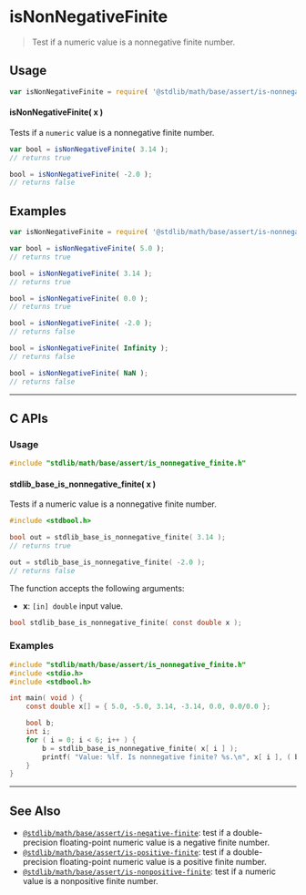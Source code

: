 <!--

@license Apache-2.0

Copyright (c) 2022 The Stdlib Authors.

Licensed under the Apache License, Version 2.0 (the "License");
you may not use this file except in compliance with the License.
You may obtain a copy of the License at

   http://www.apache.org/licenses/LICENSE-2.0

Unless required by applicable law or agreed to in writing, software
distributed under the License is distributed on an "AS IS" BASIS,
WITHOUT WARRANTIES OR CONDITIONS OF ANY KIND, either express or implied.
See the License for the specific language governing permissions and
limitations under the License.

-->

# isNonNegativeFinite

> Test if a numeric value is a nonnegative finite number.

<section class="usage">

## Usage

```javascript
var isNonNegativeFinite = require( '@stdlib/math/base/assert/is-nonnegative-finite' );
```

#### isNonNegativeFinite( x )

Tests if a `numeric` value is a nonnegative finite number.

```javascript
var bool = isNonNegativeFinite( 3.14 );
// returns true

bool = isNonNegativeFinite( -2.0 );
// returns false
```

</section>

<!-- /.usage -->

<section class="notes">

</section>

<!-- /.notes -->

<section class="examples">

## Examples

<!-- eslint no-undef: "error" -->

```javascript
var isNonNegativeFinite = require( '@stdlib/math/base/assert/is-nonnegative-finite' );

var bool = isNonNegativeFinite( 5.0 );
// returns true

bool = isNonNegativeFinite( 3.14 );
// returns true

bool = isNonNegativeFinite( 0.0 );
// returns true

bool = isNonNegativeFinite( -2.0 );
// returns false

bool = isNonNegativeFinite( Infinity );
// returns false

bool = isNonNegativeFinite( NaN );
// returns false
```

</section>

<!-- /.examples -->

<!-- C interface documentation. -->

* * *

<section class="c">

## C APIs

<!-- Section to include introductory text. Make sure to keep an empty line after the intro `section` element and another before the `/section` close. -->

<section class="intro">

</section>

<!-- /.intro -->

<!-- C usage documentation. -->

<section class="usage">

### Usage

```c
#include "stdlib/math/base/assert/is_nonnegative_finite.h"
```

#### stdlib_base_is_nonnegative_finite( x )

Tests if a numeric value is a nonnegative finite number.

```c
#include <stdbool.h>

bool out = stdlib_base_is_nonnegative_finite( 3.14 );
// returns true

out = stdlib_base_is_nonnegative_finite( -2.0 );
// returns false
```

The function accepts the following arguments:

-   **x**: `[in] double` input value.

```c
bool stdlib_base_is_nonnegative_finite( const double x );
```

</section>

<!-- /.usage -->

<!-- C API usage notes. Make sure to keep an empty line after the `section` element and another before the `/section` close. -->

<section class="notes">

</section>

<!-- /.notes -->

<!-- C API usage examples. -->

<section class="examples">

### Examples

```c
#include "stdlib/math/base/assert/is_nonnegative_finite.h"
#include <stdio.h>
#include <stdbool.h>

int main( void ) {
    const double x[] = { 5.0, -5.0, 3.14, -3.14, 0.0, 0.0/0.0 };

    bool b;
    int i;
    for ( i = 0; i < 6; i++ ) {
        b = stdlib_base_is_nonnegative_finite( x[ i ] );
        printf( "Value: %lf. Is nonnegative finite? %s.\n", x[ i ], ( b ) ? "True" : "False" );
    }
}
```

</section>

<!-- /.examples -->

</section>

<!-- /.c -->

<!-- Section for related `stdlib` packages. Do not manually edit this section, as it is automatically populated. -->

<section class="related">

* * *

## See Also

-   <span class="package-name">[`@stdlib/math/base/assert/is-negative-finite`][@stdlib/math/base/assert/is-negative-finite]</span><span class="delimiter">: </span><span class="description">test if a double-precision floating-point numeric value is a negative finite number.</span>
-   <span class="package-name">[`@stdlib/math/base/assert/is-positive-finite`][@stdlib/math/base/assert/is-positive-finite]</span><span class="delimiter">: </span><span class="description">test if a double-precision floating-point numeric value is a positive finite number.</span>
-   <span class="package-name">[`@stdlib/math/base/assert/is-nonpositive-finite`][@stdlib/math/base/assert/is-nonpositive-finite]</span><span class="delimiter">: </span><span class="description">test if a numeric value is a nonpositive finite number.</span>

</section>

<!-- /.related -->

<!-- Section for all links. Make sure to keep an empty line after the `section` element and another before the `/section` close. -->

<section class="links">

<!-- <related-links> -->

[@stdlib/math/base/assert/is-negative-finite]: https://github.com/stdlib-js/stdlib/tree/develop/lib/node_modules/%40stdlib/math/base/assert/is-negative-finite

[@stdlib/math/base/assert/is-positive-finite]: https://github.com/stdlib-js/stdlib/tree/develop/lib/node_modules/%40stdlib/math/base/assert/is-positive-finite

[@stdlib/math/base/assert/is-nonpositive-finite]: https://github.com/stdlib-js/stdlib/tree/develop/lib/node_modules/%40stdlib/math/base/assert/is-nonpositive-finite

<!-- </related-links> -->

</section>

<!-- /.links -->

